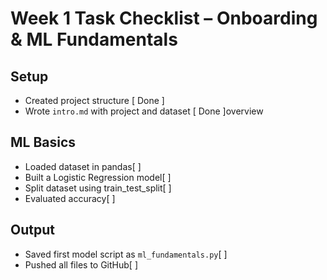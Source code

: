#  Week 1 Task Checklist – Onboarding & ML Fundamentals

##  Setup
-  Created project structure [ Done ]
-  Wrote `intro.md` with project and dataset [ Done ]overview

##  ML Basics
-  Loaded dataset in pandas[ ]
-  Built a Logistic Regression model[ ]
-  Split dataset using train_test_split[ ]
-  Evaluated accuracy[ ]

##  Output
-   Saved first model script as `ml_fundamentals.py`[ ]
-   Pushed all files to GitHub[ ]
